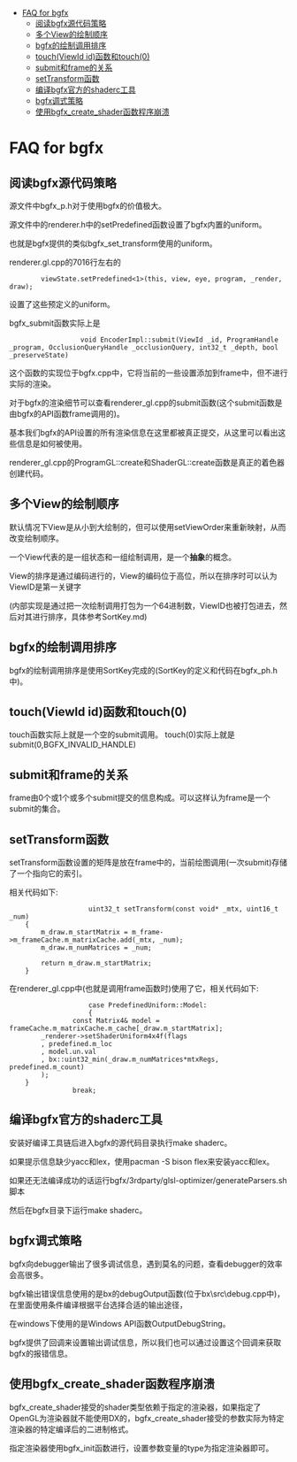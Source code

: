<!-- TOC -->

- [FAQ for bgfx](#faq-for-bgfx)
    - [阅读bgfx源代码策略](#阅读bgfx源代码策略)
    - [多个View的绘制顺序](#多个view的绘制顺序)
    - [bgfx的绘制调用排序](#bgfx的绘制调用排序)
    - [touch(ViewId id)函数和touch(0)](#touchviewid-id函数和touch0)
    - [submit和frame的关系](#submit和frame的关系)
    - [setTransform函数](#settransform函数)
    - [编译bgfx官方的shaderc工具](#编译bgfx官方的shaderc工具)
    - [bgfx调式策略](#bgfx调式策略)
    - [使用bgfx_create_shader函数程序崩溃](#使用bgfx_create_shader函数程序崩溃)

<!-- /TOC -->

# FAQ for bgfx

## 阅读bgfx源代码策略

源文件中bgfx_p.h对于使用bgfx的价值极大。

源文件中的renderer.h中的setPredefined函数设置了bgfx内置的uniform。

也就是bgfx提供的类似bgfx_set_transform使用的uniform。

renderer.gl.cpp的7016行左右的

            viewState.setPredefined<1>(this, view, eye, program, _render, draw);

设置了这些预定义的uniform。

bgfx_submit函数实际上是

                      void EncoderImpl::submit(ViewId _id, ProgramHandle _program, OcclusionQueryHandle _occlusionQuery, int32_t _depth, bool _preserveState)

这个函数的实现位于bgfx.cpp中，它将当前的一些设置添加到frame中，但不进行实际的渲染。

对于bgfx的渲染细节可以查看renderer_gl.cpp的submit函数(这个submit函数是由bgfx的API函数frame调用的)。

基本我们bgfx的API设置的所有渲染信息在这里都被真正提交，从这里可以看出这些信息是如何被使用。

renderer_gl.cpp的ProgramGL::create和ShaderGL::create函数是真正的着色器创建代码。

## 多个View的绘制顺序

默认情况下View是从小到大绘制的，但可以使用setViewOrder来重新映射，从而改变绘制顺序。

一个View代表的是一组状态和一组绘制调用，是一个**抽象**的概念。

View的排序是通过编码进行的，View的编码位于高位，所以在排序时可以认为ViewID是第一关键字

(内部实现是通过把一次绘制调用打包为一个64进制数，ViewID也被打包进去，然后对其进行排序，具体参考SortKey.md)


## bgfx的绘制调用排序

bgfx的绘制调用排序是使用SortKey完成的(SortKey的定义和代码在bgfx_ph.h中)。

## touch(ViewId id)函数和touch(0)

touch函数实际上就是一个空的submit调用。
touch(0)实际上就是submit(0,BGFX_INVALID_HANDLE)

## submit和frame的关系

frame由0个或1个或多个submit提交的信息构成。可以这样认为frame是一个submit的集合。

## setTransform函数

setTransform函数设置的矩阵是放在frame中的，当前绘图调用(一次submit)存储了一个指向它的索引。

相关代码如下:

                        uint32_t setTransform(const void* _mtx, uint16_t _num)
		{
			m_draw.m_startMatrix = m_frame->m_frameCache.m_matrixCache.add(_mtx, _num);
			m_draw.m_numMatrices = _num;

			return m_draw.m_startMatrix;
		}
                        
在renderer_gl.cpp中(也就是调用frame函数时)使用了它，相关代码如下:

                        case PredefinedUniform::Model:
                        {
		            const Matrix4& model = frameCache.m_matrixCache.m_cache[_draw.m_startMatrix];
			_renderer->setShaderUniform4x4f(flags
			, predefined.m_loc
			, model.un.val
			, bx::uint32_min(_draw.m_numMatrices*mtxRegs, predefined.m_count)
			);
		}
		            break;

## 编译bgfx官方的shaderc工具

安装好编译工具链后进入bgfx的源代码目录执行make shaderc。

如果提示信息缺少yacc和lex，使用pacman -S bison flex来安装yacc和lex。

如果还无法编译成功的话运行bgfx/3rdparty/glsl-optimizer/generateParsers.sh脚本

然后在bgfx目录下运行make shaderc。

## bgfx调式策略

bgfx向debugger输出了很多调试信息，遇到莫名的问题，查看debugger的效率会高很多。

bgfx输出错误信息使用的是bx的debugOutput函数(位于bx\src\debug.cpp中)，在里面使用条件编译根据平台选择合适的输出途径，

在windows下使用的是Windows API函数OutputDebugString。

bgfx提供了回调来设置输出调试信息，所以我们也可以通过设置这个回调来获取bgfx的报错信息。

## 使用bgfx_create_shader函数程序崩溃

bgfx_create_shader接受的shader类型依赖于指定的渲染器，如果指定了OpenGL为渲染器就不能使用DX的，bgfx_create_shader接受的参数实际为特定渲染器的特定编译后的二进制格式。

指定渲染器使用bgfx_init函数进行，设置参数变量的type为指定渲染器即可。
